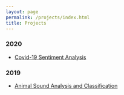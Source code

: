 ```yaml
---
layout: page
permalink: /projects/index.html
title: Projects
---
```



### 2020

- [Covid-19 Sentiment Analysis](https://qiangyangcs.github.io/projects/covid-19)<br>

### 2019

- [Animal Sound Analysis and Classification](https://qiangyangcs.github.io/projects/animal_sound)<br>
